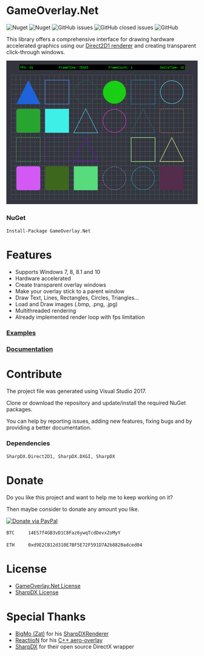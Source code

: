 # GameOverlay.Net

![Nuget](https://img.shields.io/nuget/v/GameOverlay.Net.svg) ![Nuget](https://img.shields.io/nuget/dt/GameOverlay.Net.svg) ![GitHub issues](https://img.shields.io/github/issues-raw/michel-pi/GameOverlay.Net.svg) ![GitHub closed issues](https://img.shields.io/github/issues-closed-raw/michel-pi/GameOverlay.Net.svg) ![GitHub](https://img.shields.io/github/license/michel-pi/GameOverlay.Net.svg)

This library offers a comprehensive interface for drawing hardware accelerated graphics using our [Direct2D1 renderer](https://github.com/michel-pi/GameOverlay.Net/blob/master/source/Drawing/Graphics.cs "Direct2D1 renderer") and creating transparent click-through windows.

![A running Overlay Window](https://raw.githubusercontent.com/michel-pi/GameOverlay.Net/master/example_picture.png)

### NuGet

    Install-Package GameOverlay.Net

# Features

- Supports Windows 7, 8, 8.1 and 10
- Hardware accelerated
- Create transparent overlay windows
- Make your overlay stick to a parent window
- Draw Text, Lines, Rectangles, Circles, Triangles...
- Load and Draw images (.bmp, .png, .jpg)
- Multithreaded rendering
- Already implemented render loop with fps limitation

### [Examples](https://github.com/michel-pi/GameOverlay.Net/tree/master/example "GameOverlay.Net examples")
### [Documentation](https://michel-pi.github.io/GameOverlay.Net/ "GameOverlay.Net Documentation")

# Contribute

The project file was generated using Visual Studio 2017.

Clone or download the repository and update/install the required NuGet packages.

You can help by reporting issues, adding new features, fixing bugs and by providing a better documentation.  

### Dependencies

    SharpDX.Direct2D1, SharpDX.DXGI, SharpDX

# Donate

Do you like this project and want to help me to keep working on it?

Then maybe consider to donate any amount you like.

[![Donate via PayPal](https://media.wtf/assets/img/pp.gif)](https://www.paypal.com/cgi-bin/webscr?cmd=_s-xclick&hosted_button_id=YJDWMDUSM8KKQ "Donate via PayPal")

```
BTC     14ES7f4GB3vD1C8Faz6ywqTcdDevxZoMyY

ETH     0xd9E2CB12d310E7BF5E72F591D7A2b8820adced04
```

# License

- [GameOverlay.Net License](https://github.com/michel-pi/GameOverlay.Net/blob/master/LICENSE "GameOverlay.Net License")
- [SharpDX License](https://github.com/sharpdx/SharpDX/blob/master/LICENSE "SharpDX License")

# Special Thanks

- [BigMo (Zat)](https://github.com/BigMo "BigMo (Zat)") for his [SharpDXRenderer](https://github.com/BigMo/ExternalUtilsCSharp/tree/master/ExternalUtilsCSharp.SharpDXRenderer "SharpDXRenderer")
- [ReactiioN](https://github.com/ReactiioN1337 "ReactiioN") for his [C++ aero-overlay](https://github.com/ReactiioN1337/aero-overlay "C++ aero-overlay")
- [SharpDX](http://sharpdx.org/ "SharpDX") for their open source DirectX wrapper
